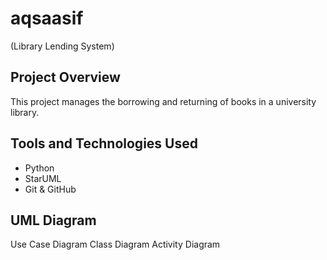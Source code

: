 # aqsaasif   

(Library Lending System)

## Project Overview
This project manages the borrowing and returning of books in a university library.

## Tools and Technologies Used
- Python
- StarUML
- Git & GitHub


## UML Diagram
Use Case Diagram 
Class Diagram 
Activity Diagram 

